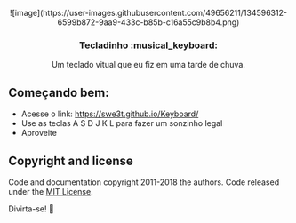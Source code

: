 <p align="center">
  ![image](https://user-images.githubusercontent.com/49656211/134596312-6599b872-9aa9-433c-b85b-c16a55c9b8b4.png)
  <h3 align="center">Tecladinho :musical_keyboard: </h3>

  <p align="center">
    Um teclado vitual que eu fiz em uma tarde de chuva.
    
</p>


## Começando bem:

- Acesse o link: https://swe3t.github.io/Keyboard/
- Use as teclas A S D J K L para fazer um sonzinho legal
- Aproveite

## Copyright and license

Code and documentation copyright 2011-2018 the authors. Code released under the [MIT License](https://reponame/blob/master/LICENSE).

Divirta-se! :musical_note:
